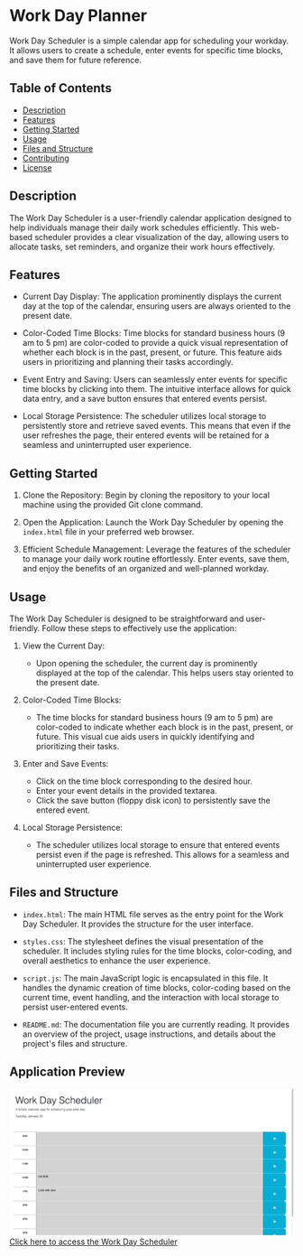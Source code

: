 # Work Day Planner

Work Day Scheduler is a simple calendar app for scheduling your workday. It allows users to create a schedule, enter events for specific time blocks, and save them for future reference.

## Table of Contents

- [Description](#description)
- [Features](#features)
- [Getting Started](#getting-started)
- [Usage](#usage)
- [Files and Structure](#files-and-structure)
- [Contributing](#contributing)
- [License](#license)

## Description

The Work Day Scheduler is a user-friendly calendar application designed to help individuals manage their daily work schedules efficiently. This web-based scheduler provides a clear visualization of the day, allowing users to allocate tasks, set reminders, and organize their work hours effectively.

## Features

- Current Day Display: The application prominently displays the current day at the top of the calendar, ensuring users are always oriented to the present date.

- Color-Coded Time Blocks: Time blocks for standard business hours (9 am to 5 pm) are color-coded to provide a quick visual representation of whether each block is in the past, present, or future. This feature aids users in prioritizing and planning their tasks accordingly.

- Event Entry and Saving: Users can seamlessly enter events for specific time blocks by clicking into them. The intuitive interface allows for quick data entry, and a save button ensures that entered events persist.

- Local Storage Persistence: The scheduler utilizes local storage to persistently store and retrieve saved events. This means that even if the user refreshes the page, their entered events will be retained for a seamless and uninterrupted user experience.

## Getting Started

1. Clone the Repository: Begin by cloning the repository to your local machine using the provided Git clone command.

2. Open the Application: Launch the Work Day Scheduler by opening the `index.html` file in your preferred web browser.

3. Efficient Schedule Management: Leverage the features of the scheduler to manage your daily work routine effortlessly. Enter events, save them, and enjoy the benefits of an organized and well-planned workday.

## Usage

The Work Day Scheduler is designed to be straightforward and user-friendly. Follow these steps to effectively use the application:

1. View the Current Day:
   - Upon opening the scheduler, the current day is prominently displayed at the top of the calendar. This helps users stay oriented to the present date.

2. Color-Coded Time Blocks:
   - The time blocks for standard business hours (9 am to 5 pm) are color-coded to indicate whether each block is in the past, present, or future. This visual cue aids users in quickly identifying and prioritizing their tasks.

3. Enter and Save Events:
   - Click on the time block corresponding to the desired hour.
   - Enter your event details in the provided textarea.
   - Click the save button (floppy disk icon) to persistently save the entered event.

4. Local Storage Persistence:
   - The scheduler utilizes local storage to ensure that entered events persist even if the page is refreshed. This allows for a seamless and uninterrupted user experience.


## Files and Structure

- `index.html`: The main HTML file serves as the entry point for the Work Day Scheduler. It provides the structure for the user interface.

- `styles.css`: The stylesheet defines the visual presentation of the scheduler. It includes styling rules for the time blocks, color-coding, and overall aesthetics to enhance the user experience.

- `script.js`: The main JavaScript logic is encapsulated in this file. It handles the dynamic creation of time blocks, color-coding based on the current time, event handling, and the interaction with local storage to persist user-entered events.

- `README.md`: The documentation file you are currently reading. It provides an overview of the project, usage instructions, and details about the project's files and structure.

## Application Preview
![Work Day Scheduler Screenshot](Assets/Application-preview.png)
[Click here to access the Work Day Scheduler](https://awatson622.github.io/work-day-planner/)

